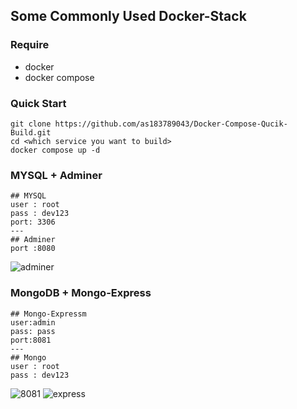 ## Some Commonly Used Docker-Stack

### Require
- docker
- docker compose

### Quick Start
```
git clone https://github.com/as183789043/Docker-Compose-Qucik-Build.git
cd <which service you want to build>
docker compose up -d
```

### MYSQL + Adminer 
```
## MYSQL
user : root  
pass : dev123 
port: 3306
---
## Adminer
port :8080
```
![adminer](https://github.com/as183789043/Docker-Compose-Qucik-Build/assets/56618553/6d28beb3-a11f-43bb-851e-00b6cfdc3d10)


### MongoDB + Mongo-Express
```
## Mongo-Expressm 
user:admin
pass: pass
port:8081
---
## Mongo
user : root  
pass : dev123
```
![8081](https://github.com/as183789043/Docker-Compose-Qucik-Build/assets/56618553/9593a347-1119-4b0e-97de-91634d3bc1f3)
![express](https://github.com/as183789043/Docker-Compose-Qucik-Build/assets/56618553/142dfeb3-1759-4b89-b900-84d11d56c42a)
